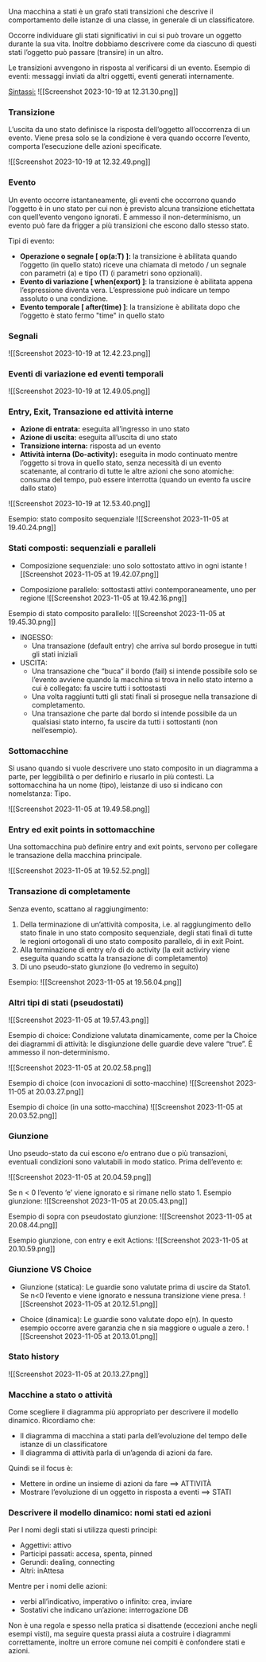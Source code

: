 Una macchina a stati è un grafo stati transizioni che descrive il comportamento delle istanze di una classe, in generale di un classificatore. 

Occorre individuare gli stati significativi in cui si può trovare un oggetto durante la sua vita.
Inoltre dobbiamo descrivere come da ciascuno di questi stati l’oggetto può passare (transire) in un altro.

Le transizioni avvengono in risposta al verificarsi di un evento. Esempio di eventi: messaggi inviati da altri oggetti, eventi generati internamente.

<u>Sintassi:</u>
![[Screenshot 2023-10-19 at 12.31.30.png]]
### Transizione
L’uscita da uno stato definisce la risposta dell’oggetto all’occorrenza di un evento. Viene presa solo se la condizione è vera quando occorre l’evento, comporta l’esecuzione delle azioni specificate.

![[Screenshot 2023-10-19 at 12.32.49.png]]
### Evento
Un evento occorre istantaneamente, gli eventi che occorrono quando l’oggetto è in uno stato per cui non è previsto alcuna transizione etichettata con quell’evento vengono ignorati. È ammesso il non-determinismo, un evento può fare da frigger a più transizioni che escono dallo stesso stato. 

Tipi di evento:
- **Operazione o segnale \[ op(a:T) \]:** la transizione è abilitata quando l’oggetto (in quello stato) riceve una chiamata di metodo / un segnale con parametri (a) e tipo (T) (i parametri sono opzionali).
- **Evento di variazione \[ when(export) \]**: la transizione è abilitata appena l’espressione diventa vera. L’espressione può indicare un tempo assoluto o una condizione.
- **Evento temporale \[ after(time) \]**: la transizione è abilitata dopo che l’oggetto è stato fermo "time" in quello stato
### Segnali
![[Screenshot 2023-10-19 at 12.42.23.png]]
### Eventi di variazione ed eventi temporali
![[Screenshot 2023-10-19 at 12.49.05.png]]
### Entry, Exit, Transazione ed attività interne
- **Azione di entrata:** eseguita all’ingresso in uno stato
- **Azione di uscita:** eseguita all’uscita di uno stato
- **Transizione interna:** risposta ad un evento
- **Attività interna (Do-activity):** eseguita in modo continuato mentre l’oggetto si trova in quello stato, senza necessità di un evento scatenante, al contrario di tutte le altre azioni che sono atomiche: consuma del tempo, può essere interrotta (quando un evento fa uscire dallo stato)

![[Screenshot 2023-10-19 at 12.53.40.png]]

Esempio: stato composito sequenziale
![[Screenshot 2023-11-05 at 19.40.24.png]]

### Stati composti: sequenziali e paralleli
- Composizione sequenziale: uno solo sottostato attivo in ogni istante
![[Screenshot 2023-11-05 at 19.42.07.png]]

- Composizione parallelo: sottostasti attivi contemporaneamente, uno per regione
![[Screenshot 2023-11-05 at 19.42.16.png]]

Esempio di stato composito parallelo:
![[Screenshot 2023-11-05 at 19.45.30.png]]

- INGESSO:
	- Una transazione (default entry) che arriva sul bordo prosegue in tutti gli stati iniziali
- USCITA:
	- Una transazione che “buca” il bordo (fail) si intende possibile solo se l’evento avviene quando la macchina si trova in nello stato interno a cui è collegato: fa uscire tutti i sottostasti
	- Una volta raggiunti tutti gli stati finali si prosegue nella transazione di completamento.
	- Una transazione che parte dal bordo si intende possibile da un qualsiasi stato interno, fa uscire da tutti i sottostanti (non nell’esempio).

### Sottomacchine
Si usano quando si vuole descrivere uno stato composito in un diagramma a parte, per leggibilità o per definirlo e riusarlo in più contesti. La sottomacchina ha un nome (tipo), leistanze di uso si indicano con nomeIstanza: Tipo.

![[Screenshot 2023-11-05 at 19.49.58.png]]
### Entry ed exit points in sottomacchine
Una sottomacchina può definire entry and exit points, servono per collegare le transazione della macchina principale.

![[Screenshot 2023-11-05 at 19.52.52.png]]
### Transazione di completamente
Senza evento, scattano al raggiungimento: 
1. Della terminazione di un’attività composita, i.e. al raggiungimento dello stato finale in uno stato composito sequenziale, degli stati finali di tutte le regioni ortogonali di uno stato composito parallelo, di in exit Point.
2. Alla terminazione di entry e/o di do activity (la exit activiry viene eseguita quando scatta la transazione di completamento)
3. Di uno pseudo-stato giunzione (lo vedremo in seguito)

Esempio:
![[Screenshot 2023-11-05 at 19.56.04.png]]
### Altri tipi di stati (pseudostati)
![[Screenshot 2023-11-05 at 19.57.43.png]]

Esempio di choice:
Condizione valutata dinamicamente, come per la Choice dei diagrammi di attività: le disgiunzione delle guardie deve valere “true”. È ammesso il non-determinismo.

![[Screenshot 2023-11-05 at 20.02.58.png]]

Esempio di choice (con invocazioni di sotto-macchine)
![[Screenshot 2023-11-05 at 20.03.27.png]]

Esempio di choice (in una sotto-macchina)
![[Screenshot 2023-11-05 at 20.03.52.png]]
### Giunzione
Uno pseudo-stato da cui escono e/o entrano due o più transazioni, eventuali condizioni sono valutabili in modo statico. Prima dell’evento e:

![[Screenshot 2023-11-05 at 20.04.59.png]]

Se n \< 0 l’evento ‘e’ viene ignorato e si rimane nello stato 1.
Esempio giunzione:
![[Screenshot 2023-11-05 at 20.05.43.png]]

Esempio di sopra con pseudostato giunzione:
![[Screenshot 2023-11-05 at 20.08.44.png]]

Esempio giunzione, con entry e exit Actions:
![[Screenshot 2023-11-05 at 20.10.59.png]]

### Giunzione VS Choice
- Giunzione (statica): Le guardie sono valutate prima di uscire da Stato1. Se n<0 l’evento e viene ignorato e nessuna transizione viene presa.
![[Screenshot 2023-11-05 at 20.12.51.png]]

- Choice (dinamica): Le guardie sono valutate dopo e(n). In questo esempio occorre avere garanzia che n sia maggiore o uguale a zero.
![[Screenshot 2023-11-05 at 20.13.01.png]]
### Stato history
![[Screenshot 2023-11-05 at 20.13.27.png]]

### Macchine a stato o attività
Come scegliere il diagramma più appropriato per descrivere il modello dinamico. Ricordiamo che:
- Il diagramma di macchina a stati parla dell’evoluzione del tempo delle istanze di un classificatore
- Il diagramma di attività parla di un’agenda di azioni da fare.

Quindi se il focus è:
- Mettere in ordine un insieme di azioni da fare ==> ATTIVITÀ
- Mostrare l’evoluzione di un oggetto in risposta a eventi ==> STATI
### Descrivere il modello dinamico: nomi stati ed azioni
Per I nomi degli stati si utilizza questi principi:
- Aggettivi: attivo
- Participi passati: accesa, spenta, pinned
- Gerundi: dealing, connecting
- Altri: inAttesa

Mentre per i nomi delle azioni: 
- verbi all’indicativo, imperativo o infinito: crea, inviare
- Sostativi che indicano un’azione: interrogazione DB

Non è una regola e spesso nella pratica si disattende (eccezioni anche negli esempi visti), ma seguire questa prassi aiuta a costruire i diagrammi correttamente, inoltre un errore comune nei compiti è confondere stati e azioni.